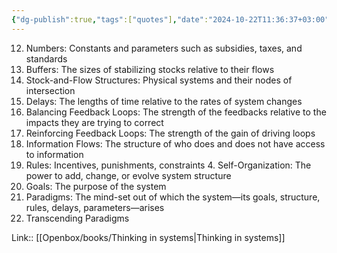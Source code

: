 ```yaml
---
{"dg-publish":true,"tags":["quotes"],"date":"2024-10-22T11:36:37+03:00","title":"places to Intervene in a System (in increasing order of effectiveness)","modified_at":"2024-10-22T11:37:14+03:00","dg-path":"/quotes/202410221136.md","permalink":"/quotes/202410221136/","dgPassFrontmatter":true}
---
```



12. Numbers: Constants and parameters such as subsidies, taxes, and standards
11. Buffers: The sizes of stabilizing stocks relative to their flows
10. Stock-and-Flow Structures: Physical systems and their nodes of intersection
9. Delays: The lengths of time relative to the rates of system changes
8. Balancing Feedback Loops: The strength of the feedbacks relative to the impacts they are trying to correct
7. Reinforcing Feedback Loops: The strength of the gain of driving loops
6. Information Flows: The structure of who does and does not have access to information
5. Rules: Incentives, punishments, constraints 4. Self-Organization: The power to add, change, or evolve system structure
3. Goals: The purpose of the system
2. Paradigms: The mind-set out of which the system—its goals, structure, rules, delays, parameters—arises
1. Transcending Paradigms

Link:: [[Openbox/books/Thinking in systems\|Thinking in systems]]

